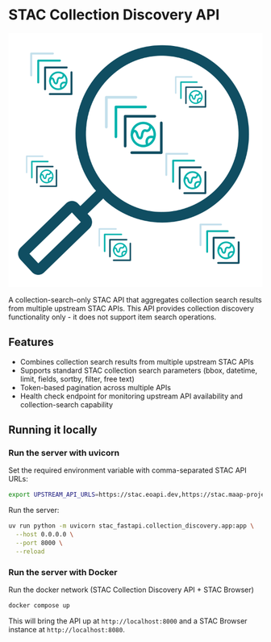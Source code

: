 # STAC Collection Discovery API

![](./assets/logo.svg)

A collection-search-only STAC API that aggregates collection search results from multiple upstream STAC APIs. This API provides collection discovery functionality only - it does not support item search operations.

## Features

- Combines collection search results from multiple upstream STAC APIs
- Supports standard STAC collection search parameters (bbox, datetime, limit, fields, sortby, filter, free text)
- Token-based pagination across multiple APIs
- Health check endpoint for monitoring upstream API availability and collection-search capability

## Running it locally

### Run the server with uvicorn

Set the required environment variable with comma-separated STAC API URLs:

```bash
export UPSTREAM_API_URLS=https://stac.eoapi.dev,https://stac.maap-project.org
```

Run the server:

```bash
uv run python -m uvicorn stac_fastapi.collection_discovery.app:app \
  --host 0.0.0.0 \
  --port 8000 \
  --reload
```

### Run the server with Docker

Run the docker network (STAC Collection Discovery API + STAC Browser)

```bash
docker compose up
```

This will bring the API up at `http://localhost:8000` and a STAC Browser instance at `http://localhost:8080`.
